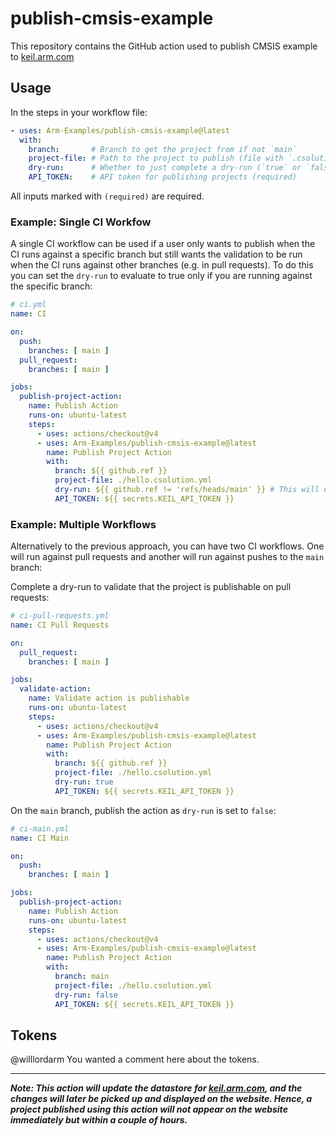 # publish-cmsis-example

This repository contains the GitHub action used to publish CMSIS example to [keil.arm.com](https://keil.arm.com)

## Usage

In the steps in your workflow file:
```yaml
- uses: Arm-Examples/publish-cmsis-example@latest
  with:
    branch:       # Branch to get the project from if not `main`
    project-file: # Path to the project to publish (file with `.csolution.yml` extension) (required)
    dry-run:      # Whether to just complete a dry-run (`true` or `false`). This can be useful to verify a project is publishable without actually making it available on `keil.arm.com`
    API_TOKEN:    # API token for publishing projects (required)
```

All inputs marked with `(required)` are required.

### Example: Single CI Workfow

A single CI workflow can be used if a user only wants to publish when the CI runs against a specific branch but still wants the validation to be run when the CI runs against other branches (e.g. in pull requests). To do this you can set the `dry-run` to evaluate to true only if you are running against the specific branch:

```yaml
# ci.yml
name: CI

on:
  push:
    branches: [ main ]
  pull_request:
    branches: [ main ]

jobs:
  publish-project-action:
    name: Publish Action
    runs-on: ubuntu-latest
    steps:
      - uses: actions/checkout@v4
      - uses: Arm-Examples/publish-cmsis-example@latest
        name: Publish Project Action
        with:
          branch: ${{ github.ref }}
          project-file: ./hello.csolution.yml
          dry-run: ${{ github.ref != 'refs/heads/main' }} # This will evaluate to true if the branch is not main
          API_TOKEN: ${{ secrets.KEIL_API_TOKEN }}
```

### Example: Multiple Workflows

Alternatively to the previous approach, you can have two CI workflows. One will run against pull requests and another will run against pushes to the `main` branch:

Complete a dry-run to validate that the project is publishable on pull requests:

```yaml
# ci-pull-requests.yml
name: CI Pull Requests

on:
  pull_request:
    branches: [ main ]

jobs:
  validate-action:
    name: Validate action is publishable
    runs-on: ubuntu-latest
    steps:
      - uses: actions/checkout@v4
      - uses: Arm-Examples/publish-cmsis-example@latest
        name: Publish Project Action
        with:
          branch: ${{ github.ref }}
          project-file: ./hello.csolution.yml
          dry-run: true
          API_TOKEN: ${{ secrets.KEIL_API_TOKEN }}
```

On the `main` branch, publish the action as `dry-run` is set to `false`:

```yaml
# ci-main.yml
name: CI Main

on:
  push:
    branches: [ main ]

jobs:
  publish-project-action:
    name: Publish Action
    runs-on: ubuntu-latest
    steps:
      - uses: actions/checkout@v4
      - uses: Arm-Examples/publish-cmsis-example@latest
        name: Publish Project Action
        with:
          branch: main
          project-file: ./hello.csolution.yml
          dry-run: false
          API_TOKEN: ${{ secrets.KEIL_API_TOKEN }}
```

## Tokens

@willlordarm You wanted a comment here about the tokens.

---

**_Note: This action will update the datastore for [keil.arm.com](https://keil.arm.com), and the changes will later be picked up and displayed on the website. Hence, a project published using this action will not appear on the website immediately but within a couple of hours._**
